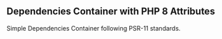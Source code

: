 ## Dependencies Container with PHP 8 Attributes

Simple Dependencies Container following PSR-11 standards.